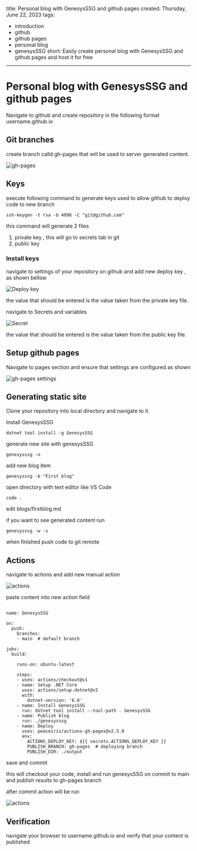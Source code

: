 title: Personal blog with GenesysSSG and github pages
created: Thursday, June 22, 2023
tags:
  - introduction
  - github
  - github pages
  - personal blog
  - genesysSSG
short: Easily create personal blog with GenesysSSG and github pages and host it for free
---
# Personal blog with GenesysSSG and github pages

Navigate to github and create repository in the following format username.github.io

## Git branches
create branch calld gh-pages that will be used to server generated content.

![gh-pages](../images/blog3.png)

## Keys

execute following command to generate keys used to allow github to deploy code to new branch

```
ssh-keygen -t rsa -b 4096 -C "git@github.com"
```

this command will generate 2 files

1. private key , this will go to secrets tab in git 
2. public key 


### Install keys

navigate to settings of your repository on github and add new deploy key , as shown bellow

![Deploy key](../images/blog1.png)

the value that should be entered is the value taken from the private key file.

navigate to Secrets and variables 

![Secret](../images/blog2.png)

the value that should be entered is the value taken from the public key file.

## Setup github pages

Navigate to pages section and ensure that settings are configured as shown

![gh-pages settings](../images/blog4.png)

## Generating static site

Clone your repository into local directory and navigate to it.

Install GenesysSSG 

```
dotnet tool install -g GenesysSSG
```

generate new site with genesysSSG

```
genesysssg -n
```

add new blog item 

```
genesysssg -b "First blog"
```

open directory with text editor like VS Code

```
code .
```

edit blogs/firstblog.md

if you want to see generated content run 

```
genesysssg -w -s
```

when finished push code to git remote

## Actions

navigate to actions and add new manual action

![actions](../images/blog5.png)

paste content into new action field

```

name: GenesysSSG

on:
  push:
    branches:
    - main  # default branch

jobs:
  build:

    runs-on: ubuntu-latest

    steps:
    - uses: actions/checkout@v1
    - name: Setup .NET Core
      uses: actions/setup-dotnet@v2
      with:
        dotnet-version: '6.0'
    - name: Install GenesysSSG
      run: dotnet tool install --tool-path . GenesysSSG
    - name: Publish blog
      run: ./genesysssg
    - name: Deploy
      uses: peaceiris/actions-gh-pages@v2.5.0
      env:
        ACTIONS_DEPLOY_KEY: ${{ secrets.ACTIONS_DEPLOY_KEY }}
        PUBLISH_BRANCH: gh-pages  # deploying branch
        PUBLISH_DIR: ./output
```

save and commit

this will checkout your code, install and run genesysSSG on commit to main and publish results to gh-pages branch

after commit action will be run

![actions](../images/blog6.png)

## Verification

navigate your browser to username.github.io and verify that your content is published